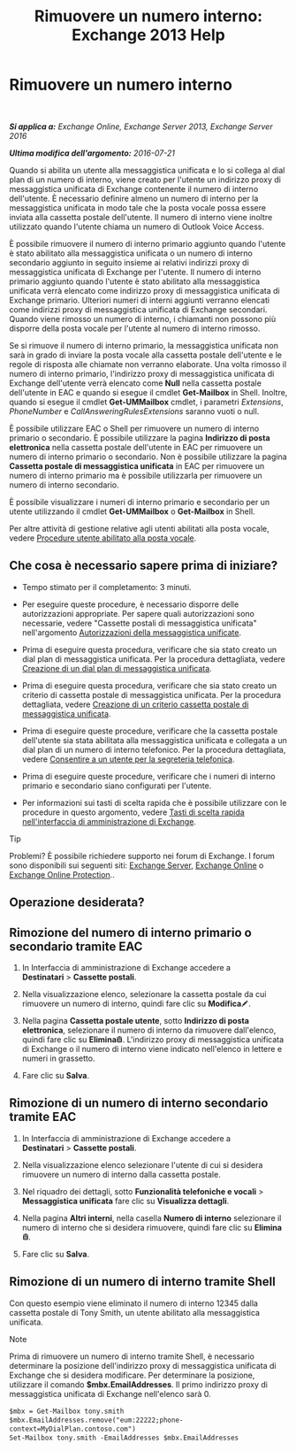 ﻿---
title: 'Rimuovere un numero interno: Exchange 2013 Help'
TOCTitle: Rimuovere un numero interno
ms:assetid: c2b896cf-21f7-4453-a4e6-b23d236a6dd3
ms:mtpsurl: https://technet.microsoft.com/it-it/library/Dd351124(v=EXCHG.150)
ms:contentKeyID: 50555677
ms.date: 05/22/2018
mtps_version: v=EXCHG.150
ms.translationtype: MT
---

# Rimuovere un numero interno

 

_**Si applica a:** Exchange Online, Exchange Server 2013, Exchange Server 2016_

_**Ultima modifica dell'argomento:** 2016-07-21_

Quando si abilita un utente alla messaggistica unificata e lo si collega al dial plan di un numero di interno, viene creato per l'utente un indirizzo proxy di messaggistica unificata di Exchange contenente il numero di interno dell'utente. È necessario definire almeno un numero di interno per la messaggistica unificata in modo tale che la posta vocale possa essere inviata alla cassetta postale dell'utente. Il numero di interno viene inoltre utilizzato quando l'utente chiama un numero di Outlook Voice Access.

È possibile rimuovere il numero di interno primario aggiunto quando l'utente è stato abilitato alla messaggistica unificata o un numero di interno secondario aggiunto in seguito insieme ai relativi indirizzi proxy di messaggistica unificata di Exchange per l'utente. Il numero di interno primario aggiunto quando l'utente è stato abilitato alla messaggistica unificata verrà elencato come indirizzo proxy di messaggistica unificata di Exchange primario. Ulteriori numeri di interni aggiunti verranno elencati come indirizzi proxy di messaggistica unificata di Exchange secondari. Quando viene rimosso un numero di interno, i chiamanti non possono più disporre della posta vocale per l'utente al numero di interno rimosso.

Se si rimuove il numero di interno primario, la messaggistica unificata non sarà in grado di inviare la posta vocale alla cassetta postale dell'utente e le regole di risposta alle chiamate non verranno elaborate. Una volta rimosso il numero di interno primario, l'indirizzo proxy di messaggistica unificata di Exchange dell'utente verrà elencato come **Null** nella cassetta postale dell'utente in EAC e quando si esegue il cmdlet **Get-Mailbox** in Shell. Inoltre, quando si esegue il cmdlet **Get-UMMailbox** cmdlet, i parametri *Extensions*, *PhoneNumber* e *CallAnsweringRulesExtensions* saranno vuoti o null.

È possibile utilizzare EAC o Shell per rimuovere un numero di interno primario o secondario. È possibile utilizzare la pagina **Indirizzo di posta elettronica** nella cassetta postale dell'utente in EAC per rimuovere un numero di interno primario o secondario. Non è possibile utilizzare la pagina **Cassetta postale di messaggistica unificata** in EAC per rimuovere un numero di interno primario ma è possibile utilizzarla per rimuovere un numero di interno secondario.

È possibile visualizzare i numeri di interno primario e secondario per un utente utilizzando il cmdlet **Get-UMMailbox** o **Get-Mailbox** in Shell.

Per altre attività di gestione relative agli utenti abilitati alla posta vocale, vedere [Procedure utente abilitato alla posta vocale](voice-mail-enabled-user-procedures-exchange-2013-help.md).

## Che cosa è necessario sapere prima di iniziare?

  - Tempo stimato per il completamento: 3 minuti.

  - Per eseguire queste procedure, è necessario disporre delle autorizzazioni appropriate. Per sapere quali autorizzazioni sono necessarie, vedere "Cassette postali di messaggistica unificata" nell'argomento [Autorizzazioni della messaggistica unificate](unified-messaging-permissions-exchange-2013-help.md).

  - Prima di eseguire questa procedura, verificare che sia stato creato un dial plan di messaggistica unificata. Per la procedura dettagliata, vedere [Creazione di un dial plan di messaggistica unificata](create-a-um-dial-plan-exchange-2013-help.md).

  - Prima di eseguire questa procedura, verificare che sia stato creato un criterio di cassetta postale di messaggistica unificata. Per la procedura dettagliata, vedere [Creazione di un criterio cassetta postale di messaggistica unificata](create-a-um-mailbox-policy-exchange-2013-help.md).

  - Prima di eseguire queste procedure, verificare che la cassetta postale dell'utente sia stata abilitata alla messaggistica unificata e collegata a un dial plan di un numero di interno telefonico. Per la procedura dettagliata, vedere [Consentire a un utente per la segreteria telefonica](enable-a-user-for-voice-mail-exchange-2013-help.md).

  - Prima di eseguire queste procedure, verificare che i numeri di interno primario e secondario siano configurati per l'utente.

  - Per informazioni sui tasti di scelta rapida che è possibile utilizzare con le procedure in questo argomento, vedere [Tasti di scelta rapida nell'interfaccia di amministrazione di Exchange](keyboard-shortcuts-in-the-exchange-admin-center-exchange-online-protection-help.md).


> [!TIP]
> Problemi? È possibile richiedere supporto nei forum di Exchange. I forum sono disponibili sui seguenti siti: <A href="https://go.microsoft.com/fwlink/p/?linkid=60612">Exchange Server</A>, <A href="https://go.microsoft.com/fwlink/p/?linkid=267542">Exchange Online</A> o <A href="https://go.microsoft.com/fwlink/p/?linkid=285351">Exchange Online Protection</A>..



## Operazione desiderata?

## Rimozione del numero di interno primario o secondario tramite EAC

1.  In Interfaccia di amministrazione di Exchange accedere a **Destinatari** \> **Cassette postali**.

2.  Nella visualizzazione elenco, selezionare la cassetta postale da cui rimuovere un numero di interno, quindi fare clic su **Modifica**![Icona Modifica](images/JJ218640.6f53ccb2-1f13-4c02-bea0-30690e6ea71d(EXCHG.150).gif "Icona Modifica").

3.  Nella pagina **Cassetta postale utente**, sotto **Indirizzo di posta elettronica**, selezionare il numero di interno da rimuovere dall'elenco, quindi fare clic su **Elimina**![Icona Elimina](images/Dd979797.14f639f6-61e8-4418-bbfb-0db14de9d2f5(EXCHG.150).gif "Icona Elimina"). L'indirizzo proxy di messaggistica unificata di Exchange o il numero di interno viene indicato nell'elenco in lettere e numeri in grassetto.

4.  Fare clic su **Salva**.

## Rimozione di un numero di interno secondario tramite EAC

1.  In Interfaccia di amministrazione di Exchange accedere a **Destinatari** \> **Cassette postali**.

2.  Nella visualizzazione elenco selezionare l'utente di cui si desidera rimuovere un numero di interno dalla cassetta postale.

3.  Nel riquadro dei dettagli, sotto **Funzionalità telefoniche e vocali** \> **Messaggistica unificata** fare clic su **Visualizza dettagli**.

4.  Nella pagina **Altri interni**, nella casella **Numero di interno** selezionare il numero di interno che si desidera rimuovere, quindi fare clic su **Elimina**![Icona Elimina](images/Dd979797.14f639f6-61e8-4418-bbfb-0db14de9d2f5(EXCHG.150).gif "Icona Elimina").

5.  Fare clic su **Salva**.

## Rimozione di un numero di interno tramite Shell

Con questo esempio viene eliminato il numero di interno 12345 dalla cassetta postale di Tony Smith, un utente abilitato alla messaggistica unificata.


> [!NOTE]
> Prima di rimuovere un numero di interno tramite Shell, è necessario determinare la posizione dell'indirizzo proxy di messaggistica unificata di Exchange che si desidera modificare. Per determinare la posizione, utilizzare il comando <STRONG>$mbx.EmailAddresses</STRONG>. Il primo indirizzo proxy di messaggistica unificata di Exchange nell'elenco sarà 0.



    $mbx = Get-Mailbox tony.smith
    $mbx.EmailAddresses.remove("eum:22222;phone-context=MyDialPlan.contoso.com") 
    Set-Mailbox tony.smith -EmailAddresses $mbx.EmailAddresses

